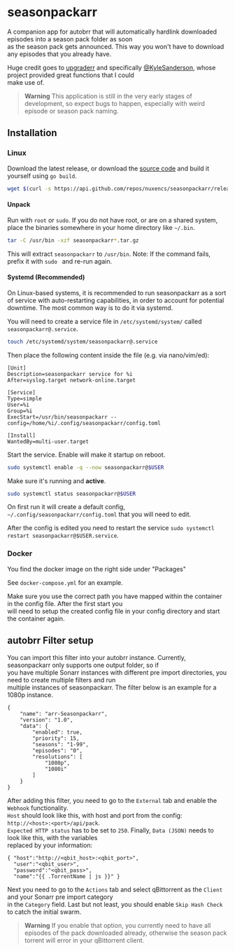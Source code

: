 # seasonpackarr

A companion app for autobrr that will automatically hardlink downloaded episodes into a season pack folder as soon\
as the season pack gets announced. This way you won't have to download any episodes that you already have.

Huge credit goes to [upgraderr](https://github.com/KyleSanderson/upgraderr) and specifically [@KyleSanderson](https://github.com/KyleSanderson), whose project provided great functions that I could\
make use of.

> **Warning**
> This application is still in the very early stages of development, so expect bugs to happen, especially with weird episode 
> or season pack naming.

## Installation

### Linux

Download the latest release, or download the [source code](https://github.com/nuxencs/seasonpackarr/releases/latest) and build
it yourself using `go build`.

```bash
wget $(curl -s https://api.github.com/repos/nuxencs/seasonpackarr/releases/latest | grep download | grep linux_x86_64 | cut -d\" -f4)
```

#### Unpack

Run with `root` or `sudo`. If you do not have root, or are on a shared system, place the binaries somewhere in your home
directory like `~/.bin`.

```bash
tar -C /usr/bin -xzf seasonpackarr*.tar.gz
```

This will extract `seasonpackarr` to `/usr/bin`.
Note: If the command fails, prefix it with `sudo ` and re-run again.

#### Systemd (Recommended)

On Linux-based systems, it is recommended to run seasonpackarr as a sort of service with auto-restarting capabilities, in
order to account for potential downtime. The most common way is to do it via systemd.

You will need to create a service file in `/etc/systemd/system/` called `seasonpackarr@.service`.

```bash
touch /etc/systemd/system/seasonpackarr@.service
```

Then place the following content inside the file (e.g. via nano/vim/ed):

```systemd title="/etc/systemd/system/seasonpackarr@.service"
[Unit]
Description=seasonpackarr service for %i
After=syslog.target network-online.target

[Service]
Type=simple
User=%i
Group=%i
ExecStart=/usr/bin/seasonpackarr --config=/home/%i/.config/seasonpackarr/config.toml

[Install]
WantedBy=multi-user.target
```

Start the service. Enable will make it startup on reboot.

```bash
sudo systemctl enable -q --now seasonpackarr@$USER
```

Make sure it's running and **active**.

```bash
sudo systemctl status seasonpackarr@$USER
```

On first run it will create a default config, `~/.config/seasonpackarr/config.toml` that you will need to edit.

After the config is edited you need to restart the service `sudo systemctl restart seasonpackarr@$USER.service`.

### Docker

You find the docker image on the right side under "Packages" 

See `docker-compose.yml` for an example.

Make sure you use the correct path you have mapped within the container in the config file. After the first start you\
will need to setup the created config file in your config directory and start the container again.

## autobrr Filter setup

You can import this filter into your autobrr instance. Currently, seasonpackarr only supports one output folder, so if\
you have multiple Sonarr instances with different pre import directories, you need to create multiple filters and run\
multiple instances of seasonpackarr. The filter below is an example for a 1080p instance.

```
{
    "name": "arr-Seasonpackarr",
    "version": "1.0",
    "data": {
        "enabled": true,
        "priority": 15,
        "seasons": "1-99",
        "episodes": "0",
        "resolutions": [
            "1080p",
            "1080i"
        ]
    }
}
```

After adding this filter, you need to go to the `External` tab and enable the `Webhook` functionality.\
`Host` should look like this, with host and port from the config: `http://<host>:<port>/api/pack`.\
`Expected HTTP status` has to be set to `250`. Finally, `Data (JSON)` needs to look like this, with the variables\
replaced by your information:

```
{ "host":"http://<qbit_host>:<qbit_port>",
  "user":"<qbit_user>",
  "password":"<qbit_pass>",
  "name":"{{ .TorrentName | js }}" }
```

Next you need to go to the `Actions` tab and select qBittorrent as the `Client` and your Sonarr pre import category\
in the `Category` field. Last but not least, you should enable `Skip Hash Check` to catch the initial swarm.

> **Warning**
> If you enable that option, you currently need to have all episodes of the pack downloaded already, otherwise the 
> season pack torrent will error in your qBittorrent client.
